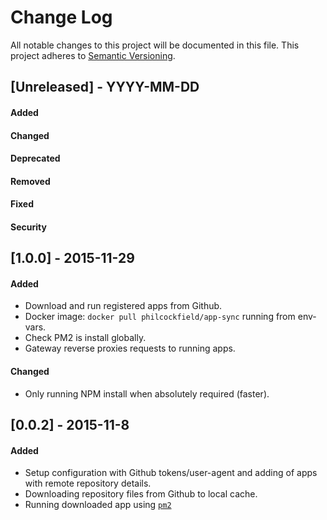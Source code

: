 # Change Log
All notable changes to this project will be documented in this file.
This project adheres to [Semantic Versioning](http://semver.org/).


## [Unreleased] - YYYY-MM-DD
#### Added
#### Changed
#### Deprecated
#### Removed
#### Fixed
#### Security


## [1.0.0] - 2015-11-29
#### Added
- Download and run registered apps from Github.
- Docker image: `docker pull philcockfield/app-sync` running from env-vars.
- Check PM2 is install globally.
- Gateway reverse proxies requests to running apps.

#### Changed
- Only running NPM install when absolutely required (faster).


## [0.0.2] - 2015-11-8
#### Added
- Setup configuration with Github tokens/user-agent and adding of apps with remote repository details.
- Downloading repository files from Github to local cache.
- Running downloaded app using [`pm2`](http://pm2.keymetrics.io/)
